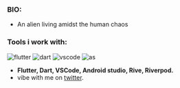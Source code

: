 ### BIO: 
- An alien living amidst the human chaos
### Tools i work with:
![flutter](https://img.icons8.com/?size=2x&id=7I3BjCqe9rjG&format=png)
 ![dart](https://img.icons8.com/?size=2x&id=7AFcZ2zirX6Y&format=png) 
 ![vscode](https://img.icons8.com/?size=2x&id=9OGIyU8hrxW5&format=png)
![as](https://img.icons8.com/?size=2x&id=04OFrkjznvcd&format=png)
- **Flutter, Dart, VSCode, Android studio, Rive, Riverpod.**
- vibe  with me on [twitter](https://twitter.com/LilMations).
